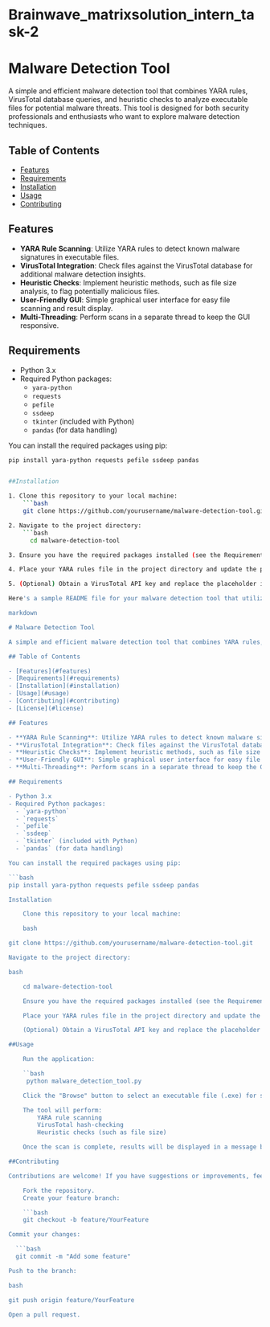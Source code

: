 # Brainwave_matrixsolution_intern_task-2

# Malware Detection Tool

A simple and efficient malware detection tool that combines YARA rules, VirusTotal database queries, and heuristic checks to analyze executable files for potential malware threats. This tool is designed for both security professionals and enthusiasts who want to explore malware detection techniques.

## Table of Contents

  - [Features](#features)
  - [Requirements](#requirements)
  - [Installation](#installation)
  - [Usage](#usage)
  - [Contributing](#contributing)


## Features

  - **YARA Rule Scanning**: Utilize YARA rules to detect known malware signatures in executable files.
  - **VirusTotal Integration**: Check files against the VirusTotal database for additional malware detection insights.
  - **Heuristic Checks**: Implement heuristic methods, such as file size analysis, to flag potentially malicious files.
  - **User-Friendly GUI**: Simple graphical user interface for easy file scanning and result display.
  - **Multi-Threading**: Perform scans in a separate thread to keep the GUI responsive.

## Requirements

- Python 3.x
- Required Python packages:
  - `yara-python`
  - `requests`
  - `pefile`
  - `ssdeep`
  - `tkinter` (included with Python)
  - `pandas` (for data handling)

You can install the required packages using pip:

```bash
pip install yara-python requests pefile ssdeep pandas


##Installation

1. Clone this repository to your local machine:
    ```bash
    git clone https://github.com/yourusername/malware-detection-tool.git

2. Navigate to the project directory:
    ```bash
      cd malware-detection-tool

3. Ensure you have the required packages installed (see the Requirements section).

4. Place your YARA rules file in the project directory and update the path in the script if necessary.

5. (Optional) Obtain a VirusTotal API key and replace the placeholder in the code.

Here's a sample README file for your malware detection tool that utilizes YARA rules, the VirusTotal database, and heuristic checks:

markdown

# Malware Detection Tool

A simple and efficient malware detection tool that combines YARA rules, VirusTotal database queries, and heuristic checks to analyze executable files for potential malware threats. This tool is designed for both security professionals and enthusiasts who want to explore malware detection techniques.

## Table of Contents

- [Features](#features)
- [Requirements](#requirements)
- [Installation](#installation)
- [Usage](#usage)
- [Contributing](#contributing)
- [License](#license)

## Features

- **YARA Rule Scanning**: Utilize YARA rules to detect known malware signatures in executable files.
- **VirusTotal Integration**: Check files against the VirusTotal database for additional malware detection insights.
- **Heuristic Checks**: Implement heuristic methods, such as file size analysis, to flag potentially malicious files.
- **User-Friendly GUI**: Simple graphical user interface for easy file scanning and result display.
- **Multi-Threading**: Perform scans in a separate thread to keep the GUI responsive.

## Requirements

- Python 3.x
- Required Python packages:
  - `yara-python`
  - `requests`
  - `pefile`
  - `ssdeep`
  - `tkinter` (included with Python)
  - `pandas` (for data handling)

You can install the required packages using pip:

```bash
pip install yara-python requests pefile ssdeep pandas

Installation

    Clone this repository to your local machine:

    bash

git clone https://github.com/yourusername/malware-detection-tool.git

Navigate to the project directory:

bash

    cd malware-detection-tool

    Ensure you have the required packages installed (see the Requirements section).

    Place your YARA rules file in the project directory and update the path in the script if necessary.

    (Optional) Obtain a VirusTotal API key and replace the placeholder in the code.

##Usage

    Run the application:

    ``bash
     python malware_detection_tool.py

    Click the "Browse" button to select an executable file (.exe) for scanning.

    The tool will perform:
        YARA rule scanning
        VirusTotal hash-checking
        Heuristic checks (such as file size)

    Once the scan is complete, results will be displayed in a message box.

##Contributing

Contributions are welcome! If you have suggestions or improvements, feel free to open an issue or submit a pull request.

    Fork the repository.
    Create your feature branch:

    ```bash
    git checkout -b feature/YourFeature

Commit your changes:

  ```bash
  git commit -m "Add some feature"

Push to the branch:

bash

git push origin feature/YourFeature

Open a pull request.
